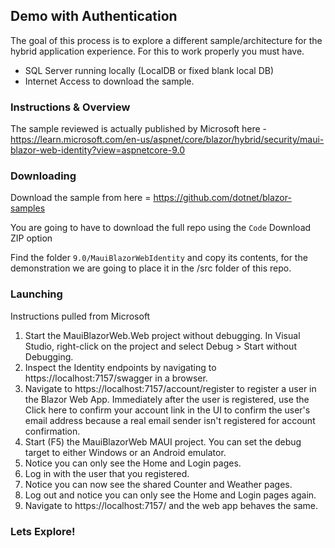 ## Demo with Authentication

The goal of this process is to explore a different sample/architecture for the hybrid application experience.  For this to work properly you must have.

* SQL Server running locally (LocalDB or fixed blank local DB)
* Internet Access to download the sample.

### Instructions & Overview

The sample reviewed is actually published by Microsoft here - https://learn.microsoft.com/en-us/aspnet/core/blazor/hybrid/security/maui-blazor-web-identity?view=aspnetcore-9.0

### Downloading

Download the sample from here = https://github.com/dotnet/blazor-samples

You are going to have to download the full repo using the `Code` Download ZIP option

Find the folder `9.0/MauiBlazorWebIdentity` and copy its contents, for the demonstration we are going to place it in the /src folder of this repo.

### Launching

Instructions pulled from Microsoft

1. Start the MauiBlazorWeb.Web project without debugging. In Visual Studio, right-click on the project and select Debug > Start without Debugging.
2. Inspect the Identity endpoints by navigating to https://localhost:7157/swagger in a browser.
3. Navigate to https://localhost:7157/account/register to register a user in the Blazor Web App. Immediately after the user is registered, use the Click here to confirm your account link in the UI to confirm the user's email address because a real email sender isn't registered for account confirmation.
4. Start (F5) the MauiBlazorWeb MAUI project. You can set the debug target to either Windows or an Android emulator.
5. Notice you can only see the Home and Login pages.
6. Log in with the user that you registered.
7. Notice you can now see the shared Counter and Weather pages.
8. Log out and notice you can only see the Home and Login pages again.
9. Navigate to https://localhost:7157/ and the web app behaves the same.

### Lets Explore!